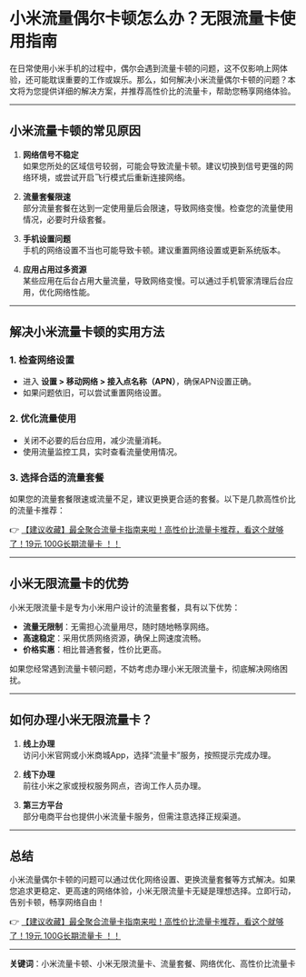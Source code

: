 # 小米流量偶尔卡顿怎么办？无限流量卡使用指南

在日常使用小米手机的过程中，偶尔会遇到流量卡顿的问题，这不仅影响上网体验，还可能耽误重要的工作或娱乐。那么，如何解决小米流量偶尔卡顿的问题？本文将为您提供详细的解决方案，并推荐高性价比的流量卡，帮助您畅享网络体验。

---

## 小米流量卡顿的常见原因

1. **网络信号不稳定**  
   如果您所处的区域信号较弱，可能会导致流量卡顿。建议切换到信号更强的网络环境，或尝试开启飞行模式后重新连接网络。

2. **流量套餐限速**  
   部分流量套餐在达到一定使用量后会限速，导致网络变慢。检查您的流量使用情况，必要时升级套餐。

3. **手机设置问题**  
   手机的网络设置不当也可能导致卡顿。建议重置网络设置或更新系统版本。

4. **应用占用过多资源**  
   某些应用在后台占用大量流量，导致网络变慢。可以通过手机管家清理后台应用，优化网络性能。

---

## 解决小米流量卡顿的实用方法

### 1. 检查网络设置
- 进入 **设置 > 移动网络 > 接入点名称（APN）**，确保APN设置正确。
- 如果问题依旧，可以尝试重置网络设置。

### 2. 优化流量使用
- 关闭不必要的后台应用，减少流量消耗。
- 使用流量监控工具，实时查看流量使用情况。

### 3. 选择合适的流量套餐
如果您的流量套餐限速或流量不足，建议更换更合适的套餐。以下是几款高性价比的流量卡推荐：

👉 [【建议收藏】最全聚合流量卡指南来啦！高性价比流量卡推荐，看这个就够了！19元 100G长期流量卡 ！！](https://bit.ly/Liuliangka)

---

## 小米无限流量卡的优势

小米无限流量卡是专为小米用户设计的流量套餐，具有以下优势：
- **流量无限制**：无需担心流量用尽，随时随地畅享网络。
- **高速稳定**：采用优质网络资源，确保上网速度流畅。
- **价格实惠**：相比普通套餐，性价比更高。

如果您经常遇到流量卡顿问题，不妨考虑办理小米无限流量卡，彻底解决网络困扰。

---

## 如何办理小米无限流量卡？

1. **线上办理**  
   访问小米官网或小米商城App，选择“流量卡”服务，按照提示完成办理。

2. **线下办理**  
   前往小米之家或授权服务网点，咨询工作人员办理。

3. **第三方平台**  
   部分电商平台也提供小米流量卡服务，但需注意选择正规渠道。

---

## 总结

小米流量偶尔卡顿的问题可以通过优化网络设置、更换流量套餐等方式解决。如果您追求更稳定、更高速的网络体验，小米无限流量卡无疑是理想选择。立即行动，告别卡顿，畅享网络自由！

👉 [【建议收藏】最全聚合流量卡指南来啦！高性价比流量卡推荐，看这个就够了！19元 100G长期流量卡 ！！](https://bit.ly/Liuliangka)

---

**关键词**：小米流量卡顿、小米无限流量卡、流量套餐、网络优化、高性价比流量卡